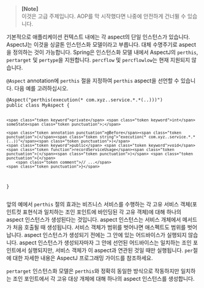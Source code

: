 <blockquote>
<p><strong>[Note]</strong><br>
이것은 고급 주제입니다. AOP를 막 시작했다면 나중에 안전하게 건너뛸 수 있습니다.</p>
</blockquote>
<p>기본적으로 애플리케이션 컨텍스트 내에는 각 aspect의 단일 인스턴스가 있습니다. AspectJ는 이것을 싱글톤 인스턴스화 모델이라고 부릅니다. 대체 수명주기로 aspect을 정의하는 것이 가능합니다. Spring은 인스턴스화 모델 내에서 AspectJ의 <code>perthis</code>, <code>pertarget</code> 및 <code>pertype</code>을 지원합니다. <code>percflow</code> 및 <code>percflowlow</code>는 현재 지원되지 않습니다.</p>
<p><code>@Aspect</code> annotation에 <code>perthis</code> 절을 지정하여 <code>perthis</code> aspect을 선언할 수 있습니다. 다음 예를 고려하십시오.</p>
<pre><code class="language-java"><span class="token annotation punctuation">@Aspect</span><span class="token punctuation">(</span><span class="token string">"perthis(execution(* com.xyz..service.*.*(..)))"</span><span class="token punctuation">)</span>
<span class="token keyword">public</span> <span class="token keyword">class</span> <span class="token class-name">MyAspect</span> <span class="token punctuation">{</span>

	<span class="token keyword">private</span> <span class="token keyword">int</span> someState<span class="token punctuation">;</span>

	<span class="token annotation punctuation">@Before</span><span class="token punctuation">(</span><span class="token string">"execution(* com.xyz..service.*.*(..))"</span><span class="token punctuation">)</span>
	<span class="token keyword">public</span> <span class="token keyword">void</span> <span class="token function">recordServiceUsage</span><span class="token punctuation">(</span><span class="token punctuation">)</span> <span class="token punctuation">{</span>
		<span class="token comment">// ...</span>
	<span class="token punctuation">}</span>
<span class="token punctuation">}</span></code></pre>
<p>앞의 예에서 <code>perthis</code> 절의 효과는 비즈니스 서비스를 수행하는 각 고유 서비스 객체(포인트컷 표현식과 일치하는 조인 포인트에 바인딩된 각 고유 객체)에 대해 하나의 aspect 인스턴스가 생성된다는 것입니다. aspect 인스턴스는 서비스 개체에서 메서드가 처음 호출될 때 생성됩니다. 서비스 객체가 범위를 벗어나면 애스펙트도 범위를 벗어납니다. aspect 인스턴스가 생성되기 전에는 그 안에 있는 어드바이스가 실행되지 않습니다. aspect 인스턴스가 생성되자마자 그 안에 선언된 어드바이스는 일치하는 조인 포인트에서 실행되지만, 서비스 객체가 이 aspect과 연관된 것일 때만 실행됩니다. <code>per</code>절에 대한 자세한 내용은 AspectJ 프로그래밍 가이드를 참조하세요.</p>
<p><code>pertarget</code> 인스턴스화 모델은 <code>perthis</code>와 정확히 동일한 방식으로 작동하지만 일치하는 조인 포인트에서 각 고유 대상 개체에 대해 하나의 aspect 인스턴스를 생성합니다.</p>